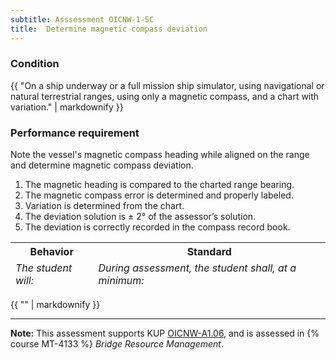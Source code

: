 ```yaml
---
subtitle: Asssessment OICNW-1-5C
title:  Determine magnetic compass deviation
---
```




### Condition

{{ "On a ship underway or a full mission ship simulator, using navigational or natural terrestrial ranges, using only a magnetic compass, and a chart with variation." | markdownify }}

### Performance requirement 

<table width='100%' class='Guidelines'>
 <thead>
 <tr>
     <th class='thirty'>Behavior</th>
     <th class='seventy'>Standard</th>
 </tr>
 <tr>
     <td><em>The student will:</em></td>
     <td><em>During assessment, the student shall, at a minimum:</em></td>
 </tr>
 </thead>
 <tbody>


<!--rowstart-->

Note the vessel's magnetic compass heading while aligned on the range and determine magnetic compass deviation.

<!--cellbreak-->

1. The magnetic heading is compared to the charted range bearing.
2. The magnetic compass error is determined and properly labeled.
3. Variation is determined from the chart.
4. The deviation solution is ± 2° of the assessor’s solution.
5. The deviation is correctly recorded in the compass record book.

<!--rowend-->


 </tbody>
 </table>

{{ "" | markdownify }}


*****

**Note:** This assessment supports KUP [OICNW-A1.06]({{site.baseurl}}/tables/21.html#OICNW-A1.06), and is assessed in  {% course  MT-4133 %}  *Bridge Resource Management*. 

